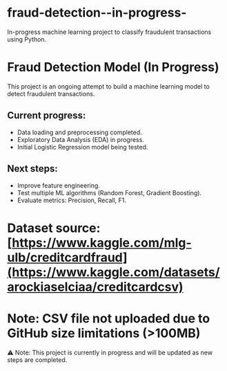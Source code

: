# fraud-detection--in-progress-
In-progress machine learning project to classify fraudulent transactions using Python.
# Fraud Detection Model (In Progress)

This project is an ongoing attempt to build a machine learning model to detect fraudulent transactions.  

## Current progress:
- Data loading and preprocessing completed.  
- Exploratory Data Analysis (EDA) in progress.  
- Initial Logistic Regression model being tested.  

## Next steps:
- Improve feature engineering.  
- Test multiple ML algorithms (Random Forest, Gradient Boosting).  
- Evaluate metrics: Precision, Recall, F1.

# Dataset source: [https://www.kaggle.com/mlg-ulb/creditcardfraud](https://www.kaggle.com/datasets/arockiaselciaa/creditcardcsv)
# Note: CSV file not uploaded due to GitHub size limitations (>100MB)

⚠️ Note: This project is currently in progress and will be updated as new steps are completed.
